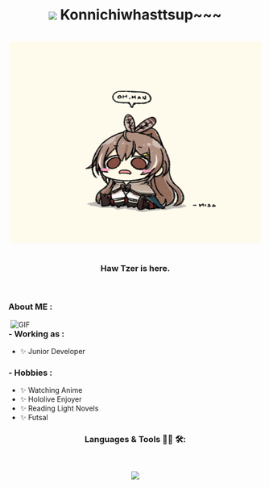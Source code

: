 <h1 align="center">
  <a target="_blank">
    <img src="https://github.com/JayantGoel001/JayantGoel001/blob/master/GIF/Handshake.gif" width="24px" style="max-width:100%;">
  </a>
  Konnichiwhasttsup~~~
</h1>
<br>
<div align="center">
<img height="400" width="500" alt="mumei" align="center" src="https://github.com/HawTzer/HawTzer/blob/0e168b71b8c73ac7dd8b1722940381bd47400cb2/mumei.jpg">
</div>
<br>
<h3 align="center">Haw Tzer is here.</h1>
<br>

<h3>About ME :</h3>

<img hight="400" width="500" alt="GIF" align="right" src="">

### - Working as :
- ✨ Junior Developer

### - Hobbies : 
- ✨ Watching Anime
- ✨ Hololive Enjoyer
- ✨ Reading Light Novels
- ✨ Futsal

<h3 align="center">Languages & Tools 👨‍💻 🛠:</h3>
</br>

<p align="center">

</p>
<p align="center" >  
  <a href="https://github.com/hawtzer/github-readme-stats"> 
    <img  src="https://github-readme-stats.vercel.app/api?username=hawtzer&&show_icons=true&theme=radical"/>
  </a>
</p>
